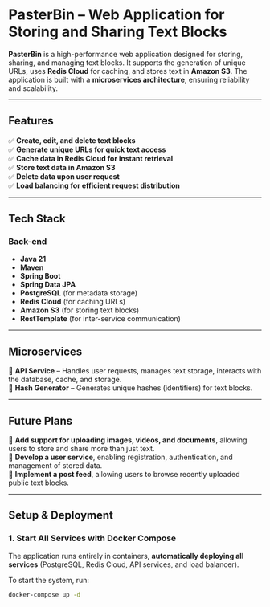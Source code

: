 # **PasterBin – Web Application for Storing and Sharing Text Blocks**  

**PasterBin** is a high-performance web application designed for storing, sharing, and managing text blocks. It supports the generation of unique URLs, uses **Redis Cloud** for caching, and stores text in **Amazon S3**. The application is built with a **microservices architecture**, ensuring reliability and scalability.  

---

## **Features**  
✅ **Create, edit, and delete text blocks**  
✅ **Generate unique URLs for quick text access**  
✅ **Cache data in Redis Cloud for instant retrieval**  
✅ **Store text data in Amazon S3**  
✅ **Delete data upon user request**  
✅ **Load balancing for efficient request distribution**  

---

## **Tech Stack**  

### **Back-end**  
- **Java 21**  
- **Maven**  
- **Spring Boot**  
- **Spring Data JPA**  
- **PostgreSQL** (for metadata storage)  
- **Redis Cloud** (for caching URLs)  
- **Amazon S3** (for storing text blocks)  
- **RestTemplate** (for inter-service communication)  

---

## **Microservices**  
🔹 **API Service** – Handles user requests, manages text storage, interacts with the database, cache, and storage.  
🔹 **Hash Generator** – Generates unique hashes (identifiers) for text blocks.  

---

## **Future Plans**  
🔹 **Add support for uploading images, videos, and documents**, allowing users to store and share more than just text.  
🔹 **Develop a user service**, enabling registration, authentication, and management of stored data.  
🔹 **Implement a post feed**, allowing users to browse recently uploaded public text blocks.  

---

## **Setup & Deployment**  

### **1. Start All Services with Docker Compose**  
The application runs entirely in containers, **automatically deploying all services** (PostgreSQL, Redis Cloud, API services, and load balancer).  

To start the system, run:  
```bash
docker-compose up -d
